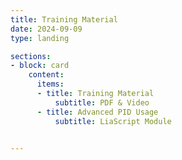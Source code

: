 ```yaml
---
title: Training Material
date: 2024-09-09
type: landing

sections:
- block: card
    content:
      items:
      - title: Training Material
          subtitle: PDF & Video
      - title: Advanced PID Usage
          subtitle: LiaScript Module

  
---
```

